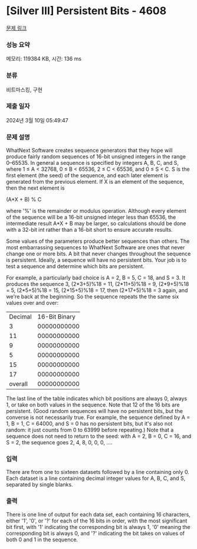 # [Silver III] Persistent Bits - 4608 

[문제 링크](https://www.acmicpc.net/problem/4608) 

### 성능 요약

메모리: 119384 KB, 시간: 136 ms

### 분류

비트마스킹, 구현

### 제출 일자

2024년 3월 10일 05:49:47

### 문제 설명

<p>WhatNext Software creates sequence generators that they hope will produce fairly random sequences of 16-bit unsigned integers in the range 0–65535. In general a sequence is specified by integers A, B, C, and S, where 1 ≤ A < 32768, 0 ≤ B < 65536, 2 ≤ C < 65536, and 0 ≤ S < C. S is the first element (the seed) of the sequence, and each later element is generated from the previous element. If X is an element of the sequence, then the next element is</p>

<p>(A*X + B) % C</p>

<p>where '%' is the remainder or modulus operation. Although every element of the sequence will be a 16-bit unsigned integer less than 65536, the intermediate result A*X + B may be larger, so calculations should be done with a 32-bit int rather than a 16-bit short to ensure accurate results.</p>

<p>Some values of the parameters produce better sequences than others. The most embarrassing sequences to WhatNext Software are ones that never change one or more bits. A bit that never changes throughout the sequence is persistent. Ideally, a sequence will have no persistent bits. Your job is to test a sequence and determine which bits are persistent.</p>

<p>For example, a particularly bad choice is A = 2, B = 5, C = 18, and S = 3. It produces the sequence 3, (2*3+5)%18 = 11, (2*11+5)%18 = 9, (2*9+5)%18 = 5, (2*5+5)%18 = 15, (2*15+5)%18 = 17, then (2*17+5)%18 = 3 again, and we're back at the beginning. So the sequence repeats the the same six values over and over:</p>

<table style="text-align:left; width:200px" class="table table-bordered">
	<tbody>
		<tr>
			<td>Decimal</td>
			<td>16-Bit Binary</td>
		</tr>
		<tr>
			<td>3</td>
			<td>0000000000000011</td>
		</tr>
		<tr>
			<td>11</td>
			<td>0000000000001011</td>
		</tr>
		<tr>
			<td>9</td>
			<td>0000000000001001</td>
		</tr>
		<tr>
			<td>5</td>
			<td>0000000000000101</td>
		</tr>
		<tr>
			<td>15</td>
			<td>0000000000001111</td>
		</tr>
		<tr>
			<td>17</td>
			<td>0000000000010001</td>
		</tr>
		<tr>
			<td>overall</td>
			<td>00000000000????1</td>
		</tr>
	</tbody>
</table>

<p>The last line of the table indicates which bit positions are always 0, always 1, or take on both values in the sequence. Note that 12 of the 16 bits are persistent. (Good random sequences will have no persistent bits, but the converse is not necessarily true. For example, the sequence defined by A = 1, B = 1, C = 64000, and S = 0 has no persistent bits, but it's also not random: it just counts from 0 to 63999 before repeating.)  Note that a sequence does not need to return to the seed: with A = 2, B = 0, C = 16, and S = 2, the sequence goes 2, 4, 8, 0, 0, 0, ....</p>

### 입력 

 <p>There are from one to sixteen datasets followed by a line containing only 0. Each dataset is a line containing decimal integer values for A, B, C, and S, separated by single blanks.</p>

### 출력 

 <p>There is one line of output for each data set, each containing 16 characters, either '1', '0', or '?' for each of the 16 bits in order, with the most significant bit first, with '1' indicating the corresponding bit is always 1, '0' meaning the corresponding bit is always 0, and '?' indicating the bit takes on values of both 0 and 1 in the sequence.</p>

